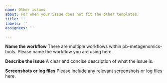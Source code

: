 ```yaml
---
name: Other issues
about: For when your issue does not fit the other templates.
title: ''
labels: ''
assignees: ''

---
```


**Name the workflow**
There are multiple workflows within pb-metagenomics-tools. Please name the workflow you are using here.

**Describe the issue**
A clear and concise description of what the issue is.

**Screenshots or log files**
Please include any relevant screenshots or log files here.
